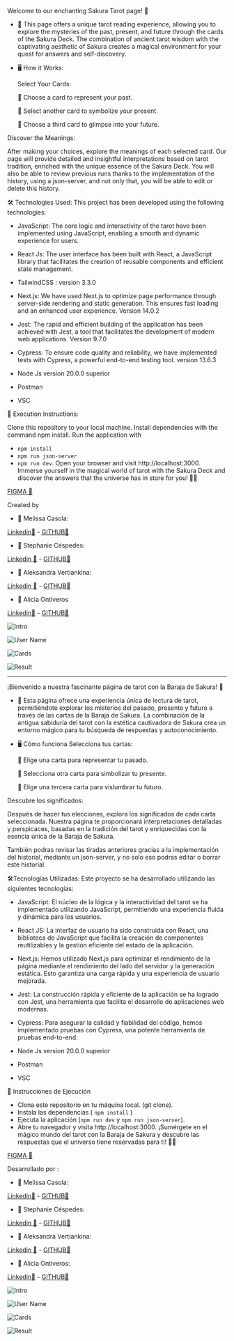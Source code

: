 Welcome to our enchanting Sakura Tarot page! 🌟

- 🧙 This page offers a unique tarot reading experience, allowing you to explore the mysteries of the past, present, and future through the cards of the Sakura Deck. The combination of ancient tarot wisdom with the captivating aesthetic of Sakura creates a magical environment for your quest for answers and self-discovery.

- 🖥️ How it Works: 

  Select Your Cards:

   🌌 Choose a card to represent your past.

   🌟 Select another card to symbolize your present.

   🌈 Choose a third card to glimpse into your future.


Discover the Meanings:

After making your choices, explore the meanings of each selected card. Our page will provide detailed and insightful interpretations based on tarot tradition, enriched with the unique essence of the Sakura Deck.
You will also be able to review previous runs thanks to the implementation of the history, using a json-server, and not only that, you will be able to edit or delete this history.


🛠️ Technologies Used: This project has been developed using the following technologies:

- JavaScript: The core logic and interactivity of the tarot have been implemented using JavaScript, enabling a smooth and dynamic experience for users.

- React Js: The user interface has been built with React, a JavaScript library that facilitates the creation of reusable components and efficient state management.

- TailwindCSS : version 3.3.0

- Next.js: We have used Next.js to optimize page performance through server-side rendering and static generation. This ensures fast loading and an enhanced user experience. Version 14.0.2

- Jest: The rapid and efficient building of the application has been achieved with Jest, a tool that facilitates the development of modern web applications. Version 9.7.0

- Cypress: To ensure code quality and reliability, we have implemented tests with Cypress, a powerful end-to-end testing tool. version 13.6.3

- Node Js version 20.0.0 superior

- Postman

- VSC


📘 Execution Instructions:

Clone this repository to your local machine.
Install dependencies with the command npm install.
Run the application with 
- ```npm install```
- ```npm run json-server ```
- ```npm run dev```.
Open your browser and visit http://localhost:3000.
Immerse yourself in the magical world of tarot with the Sakura Deck and discover the answers that the universe has in store for you! 🌈✨

[ FIGMA 🔗](https://www.figma.com/proto/AEsHjeqBND7869PWn9t035/Sakura-Tarot?type=design&node-id=64-2043&t=DS5GyE1pY2wQK3Dq-0&scaling=scale-down&page-id=0%3A1&starting-point-node-id=38%3A777&show-proto-sidebar=1)

Created by

- 👩 Melissa Casola:

[Linkedin🔗](https://www.linkedin.com/in/melissa-casola/) -
[ GITHUB🔗](https://github.com/melitacasola)


- 👩 Stephanie Céspedes:

[Linkedin 🔗](https://www.linkedin.com/in/stephanie-cespedes/) -
[ GITHUB🔗](https://github.com/tephyxp)

- 👩 Aleksandra Vertiankina:

[Linkedin 🔗](https://www.linkedin.com/in/alekve/) -
[ GITHUB🔗](https://github.com/kametazin)

- 👩 Alicia Ontiveros

 [Linkedin🔗](https://www.linkedin.com/in/alicia-ontiveros-escudero/) -
 [ GITHUB🔗](https://github.com/AliciaoE) 
 
![Intro](public/img/Intro.png)

![User Name](public/img/Username.png)

![Cards](public/img/main.png)

![Result](public/img/result.png)




-----------------------------------------------------------------------
¡Bienvenido a nuestra fascinante página de tarot con la Baraja de Sakura! 🌟

- 🧙 
Esta página ofrece una experiencia única de lectura de tarot, permitiéndote explorar los misterios del pasado, presente y futuro a través de las cartas de la Baraja de Sakura. La combinación de la antigua sabiduría del tarot con la estética cautivadora de Sakura crea un entorno mágico para tu búsqueda de respuestas y autoconocimiento.

- 🖥️ Cómo funciona
Selecciona tus cartas:

  🌌 Elige una carta para representar tu pasado.

  🌟 Selecciona otra carta para simbolizar tu presente.

  🌈 Elige una tercera carta para vislumbrar tu futuro.

Descubre los significados:

Después de hacer tus elecciones, explora los significados de cada carta seleccionada. Nuestra página te proporcionará interpretaciones detalladas y perspicaces, basadas en la tradición del tarot y enriquecidas con la esencia única de la Baraja de Sakura.

También podras revisar las tiradas anteriores gracias a la implementación del historial, mediante un json-server, y no solo eso podras editar o borrar este historial. 

🛠️Tecnologías Utilizadas:
Este proyecto se ha desarrollado utilizando las siguientes tecnologías:

- JavaScript: El núcleo de la lógica y la interactividad del tarot se ha implementado    utilizando JavaScript, permitiendo una experiencia fluida y dinámica para los usuarios.

- React JS: La interfaz de usuario ha sido construida con React, una biblioteca de JavaScript que facilita la creación de componentes reutilizables y la gestión eficiente del estado de la aplicación.

- Next.js: Hemos utilizado Next.js para optimizar el rendimiento de la página mediante el rendimiento del lado del servidor y la generación estática. Esto garantiza una carga rápida y una experiencia de usuario mejorada.

- Jest: La construcción rápida y eficiente de la aplicación se ha logrado con Jest, una herramienta que facilita el desarrollo de aplicaciones web modernas.

- Cypress: Para asegurar la calidad y fiabilidad del código, hemos implementado pruebas con Cypress, una potente herramienta de pruebas end-to-end.

- Node Js version 20.0.0 superior

- Postman

- VSC


📘 Instrucciones de Ejecución

- Clona este repositorio en tu máquina local. (git clone).
- Instala las dependencias ( ```npm install``` )
- Ejecuta la aplicación  (```npm run dev``` y  ```npm run json-server```).
- Abre tu navegador y visita http://localhost:3000.
¡Sumérgete en el mágico mundo del tarot con la Baraja de Sakura y descubre las respuestas que el universo tiene reservadas para ti! 🌈✨

[ FIGMA 🔗](https://www.figma.com/proto/AEsHjeqBND7869PWn9t035/Sakura-Tarot?type=design&node-id=64-2043&t=DS5GyE1pY2wQK3Dq-0&scaling=scale-down&page-id=0%3A1&starting-point-node-id=38%3A777&show-proto-sidebar=1)


 Desarrollado por :

- 👩 Melissa Casola:

[Linkedin🔗](https://www.linkedin.com/in/melissa-casola/) -
[ GITHUB🔗](https://github.com/melitacasola)


- 👩 Stephanie Céspedes:

[Linkedin 🔗](https://www.linkedin.com/in/stephanie-cespedes/) -
[ GITHUB🔗](https://github.com/tephyxp)

- 👩 Aleksandra Vertiankina:

[Linkedin 🔗](https://www.linkedin.com/in/alekve/) -
[ GITHUB🔗](https://github.com/kametazin)

- 👩 Alicia Ontiveros:

 [Linkedin🔗](https://www.linkedin.com/in/alicia-ontiveros-escudero/) -
 [ GITHUB🔗](https://github.com/AliciaoE) 
 

![Intro](public/img/Intro.png)

![User Name](public/img/Username.png)

![Cards](public/img/main.png)

![Result](public/img/result.png)

